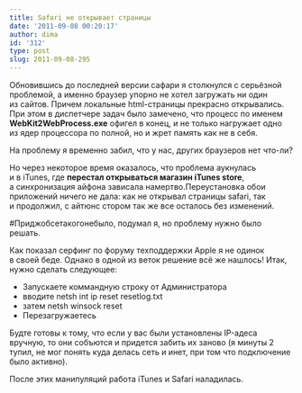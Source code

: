 ```yaml
---
title: Safari не открывает страницы
date: '2011-09-08 00:20:17'
author: dima
id: '312'
type: post
slug: 2011-09-08-295
---
```


Обновившись до последней версии сафари я столкнулся с серьёзной проблемой, а именно браузер упорно не хотел загружать ни один из сайтов. Причем локальные html-страницы прекрасно открывались. При этом в диспетчере задач было замечено, что процесс по именем **WebKit2WebProcess.exe** офигел в конец, и не только нагружает одно из ядер процессора по полной, но и жрет память как не в себя.

На проблему я временно забил, что у нас, других браузеров нет что-ли?

Но через некоторое время оказалось, что проблема аукнулась и в iTunes, где **перестал открываться магазин iTunes store**, а синхронизация айфона зависала намертво.Переустановка обои приложений ничего не дала: как не открывал страницы safari, так и продолжил, с айтюнс стором так же все осталось без изменений.

#Приджобсетакогонебыло, подумал я, но проблему нужно было решать.

Как показал серфинг по форуму техподдержки Apple я не одинок в своей беде. Однако в одной из веток решение всё же нашлось! Итак, нужно сделать следующее:

*   Запускаете коммандную строку от Администратора
*   вводите netsh int ip reset resetlog.txt
*   затем netsh winsock reset
*   Перезагружаетесь

Будте готовы к тому, что если у вас были установлены IP-адеса вручную, то они собъются и придется забить их заново (я минуты 2 тупил, не мог понять куда делась сеть и инет, при том что подключение было активно).

После этих манипуляций работа iTunes и Safari наладилась.